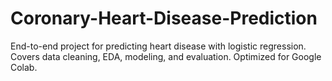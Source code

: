 # Coronary-Heart-Disease-Prediction
End-to-end project for predicting heart disease with logistic regression. Covers data cleaning, EDA, modeling, and evaluation. Optimized for Google Colab.
